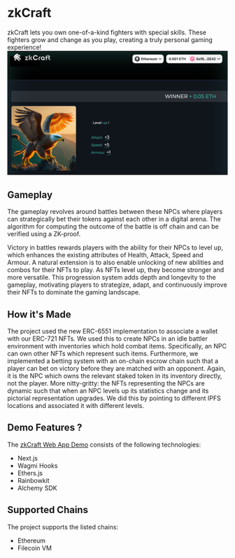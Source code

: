 # zkCraft

zkCraft lets you own one-of-a-kind fighters with special skills. These fighters grow and change as you play, creating a truly personal gaming experience!
![image](frontend/public/zkcrafti.png)

## Gameplay

The gameplay revolves around battles between these NPCs where players can strategically bet their tokens against each other in a digital arena. The algorithm for computing the outcome of the battle is off chain and can be verified using a ZK-proof.

Victory in battles rewards players with the ability for their NPCs to level up, which enhances the existing attributes of Health, Attack, Speed and Armour. A natural extension is to also enable unlocking of new abilities and combos for their NFTs to play. As NFTs level up, they become stronger and more versatile. This progression system adds depth and longevity to the gameplay, motivating players to strategize, adapt, and continuously improve their NFTs to dominate the gaming landscape.

## How it's Made

The project used the new ERC-6551 implementation to associate a wallet with our ERC-721 NFTs. We used this to create NPCs in an idle battler environment with inventories which hold combat items. Specifically, an NPC can own other NFTs which represent such items. Furthermore, we implemented a betting system with an on-chain escrow chain such that a player can bet on victory before they are matched with an opponent. Again, it is the NPC which owns the relevant staked token in its inventory directly, not the player.
More nitty-gritty: the NFTs representing the NPCs are dynamic such that when an NPC levels up its statistics change and its pictorial representation upgrades. We did this by pointing to different IPFS locations and associated it with different levels.

## Demo Features ?

The [zkCraft Web App Demo](https://zkcraft.vercel.app/battle) consists of the following technologies:

- Next.js
- Wagmi Hooks
- Ethers.js
- Rainbowkit
- Alchemy SDK

## Supported Chains

The project supports the listed chains:

 - Ethereum
 - Filecoin VM

